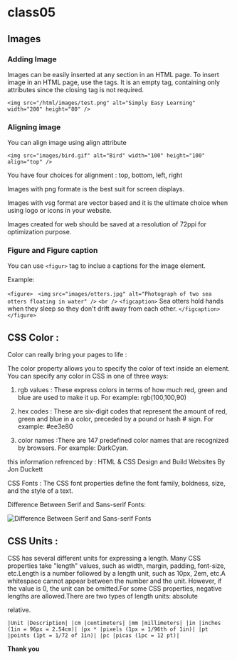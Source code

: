 # class05

## Images

### Adding Image

Images can be easily inserted at any section in an HTML page. To insert image in an HTML page, use the  tags. It is an empty tag, containing only attributes since the closing tag is not required.

`<img
  src="/html/images/test.png"
  alt="Simply Easy Learning"
  width="200"
  height="80"
/>`

### Aligning image

You can align image using align attribute

`<img src="images/bird.gif" alt="Bird" width="100" height="100" align="top" />`

You have four choices for alignment : top, bottom, left, right


Images with png formate is the best suit for screen displays.

Images with vsg format are vector based and it is the ultimate choice when using logo or icons in your website.

Images created for web should be saved at a resolution of 72ppi for optimization purpose.

### Figure and Figure caption

You can use `<figur>` tag to inclue a captions for the image element.

Example:

`<figure>`
 ` <img`
    `src="images/otters.jpg"
    alt="Photograph of
two sea otters floating in water"
  />`
  `<br />`
  `<figcaption>`
    Sea otters hold hands when they sleep so they don't drift away from each
    other.
  `</figcaption>`
`</figure>`

## CSS Color :
Color can really bring your pages to life :

The color property allows you to specify the color of text inside an element. You can specify any color in CSS in one of three ways:

 1. rgb values : These express colors in terms of how much red, green and blue are used to make it up. For example: rgb(100,100,90)

 2. hex codes : These are six-digit codes that represent the amount of red, green and blue in a color, preceded by a pound or hash # sign. For example: #ee3e80

 3. color names :There are 147 predefined color names that are recognized by browsers. For example: DarkCyan.




this information refrenced by :
 HTML & CSS Design and Build Websites By Jon Duckett 

CSS Fonts :
The CSS font properties define the font family, boldness, size, and the style of a text.

Difference Between Serif and Sans-serif Fonts:

![Difference Between Serif and Sans-serif Fonts](https://camo.githubusercontent.com/69c58a71256172df7057a77cc8f575af994f82c529fdca42e5f447fd57829831/68747470733a2f2f7777772e77337363686f6f6c732e636f6d2f6373732f73657269662e676966)

## CSS Units :

CSS has several different units for expressing a length.
Many CSS properties take "length" values, such as width, margin, padding, font-size, etc.Length is a number followed by a length unit, such as 10px, 2em, etc.A whitespace cannot appear between the number and the unit. However, if the value is 0, the unit can be omitted.For some CSS properties, negative lengths are allowed.There are two types of length units:
 absolute

 relative.

`|Unit |Description| |cm |centimeters| |mm |millimeters| |in |inches (1in = 96px = 2.54cm)| |px * |pixels (1px = 1/96th of 1in)| |pt |points (1pt = 1/72 of 1in)| |pc |picas (1pc = 12 pt)|`

**Thank you**
